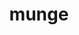 ---
title: "munge"
layout: cache
categories: [package, develop]
meta: {"compilers": ["gcc@=11.4.0", "gcc@=7.3.1", "gcc@=7.5.0", "gcc@=9.4.0", "oneapi@=2024.2.1"], "num_specs": 33, "num_specs_by_stack": {"aws-isc": 3, "aws-isc-aarch64": 3, "e4s": 6, "e4s-neoverse-v2": 6, "e4s-neoverse_v1": 2, "e4s-oneapi": 6, "e4s-power": 1, "radiuss": 6, "root": 33, "tutorial": 6}, "oss": ["amzn2", "ubuntu18.04", "ubuntu20.04", "ubuntu22.04"], "platforms": ["linux"], "stacks": ["aws-isc", "aws-isc-aarch64", "e4s", "e4s-neoverse-v2", "e4s-neoverse_v1", "e4s-oneapi", "e4s-power", "radiuss", "root", "tutorial"], "targets": ["aarch64", "neoverse_v1", "neoverse_v2", "ppc64le", "x86_64_v3"], "versions": ["0.5.15"]}
spec_details: [{"compiler": "gcc@=7.3.1", "hash": "446ntl4woppkzhnm7jpubsal3yv35apo", "os": "amzn2", "platform": "linux", "size": "-", "stacks": ["aws-isc-aarch64", "root"], "tarball": "https://binaries.spack.io/develop/build_cache/linux-amzn2-aarch64/gcc-7.3.1/munge-0.5.15/linux-amzn2-aarch64-gcc-7.3.1-munge-0.5.15-446ntl4woppkzhnm7jpubsal3yv35apo.spack", "target": "aarch64", "variants": ["build_system=autotools", "localstatedir=PREFIX/var"], "versions": ["0.5.15"]}, {"compiler": "gcc@=7.3.1", "hash": "cxcaggl4vlf2vestrh67xg634k5py3vb", "os": "amzn2", "platform": "linux", "size": "-", "stacks": ["aws-isc-aarch64", "root"], "tarball": "https://binaries.spack.io/develop/build_cache/linux-amzn2-aarch64/gcc-7.3.1/munge-0.5.15/linux-amzn2-aarch64-gcc-7.3.1-munge-0.5.15-cxcaggl4vlf2vestrh67xg634k5py3vb.spack", "target": "aarch64", "variants": ["build_system=autotools", "localstatedir=PREFIX/var"], "versions": ["0.5.15"]}, {"compiler": "gcc@=7.3.1", "hash": "jwlriimdw7dq2sroe5bxsi3557zfmlrx", "os": "amzn2", "platform": "linux", "size": "-", "stacks": ["aws-isc-aarch64", "root"], "tarball": "https://binaries.spack.io/develop/build_cache/linux-amzn2-aarch64/gcc-7.3.1/munge-0.5.15/linux-amzn2-aarch64-gcc-7.3.1-munge-0.5.15-jwlriimdw7dq2sroe5bxsi3557zfmlrx.spack", "target": "aarch64", "variants": ["build_system=autotools", "localstatedir=PREFIX/var"], "versions": ["0.5.15"]}, {"compiler": "gcc@=7.3.1", "hash": "6ntgdqupy7g37ldhgvu26t2qs7ao2boq", "os": "amzn2", "platform": "linux", "size": "-", "stacks": ["aws-isc", "root"], "tarball": "https://binaries.spack.io/develop/build_cache/linux-amzn2-x86_64_v3/gcc-7.3.1/munge-0.5.15/linux-amzn2-x86_64_v3-gcc-7.3.1-munge-0.5.15-6ntgdqupy7g37ldhgvu26t2qs7ao2boq.spack", "target": "x86_64_v3", "variants": ["build_system=autotools", "localstatedir=PREFIX/var"], "versions": ["0.5.15"]}, {"compiler": "gcc@=7.3.1", "hash": "7d54uskyrrbe2xppdidp4uwbaptxykbe", "os": "amzn2", "platform": "linux", "size": "-", "stacks": ["aws-isc", "root"], "tarball": "https://binaries.spack.io/develop/build_cache/linux-amzn2-x86_64_v3/gcc-7.3.1/munge-0.5.15/linux-amzn2-x86_64_v3-gcc-7.3.1-munge-0.5.15-7d54uskyrrbe2xppdidp4uwbaptxykbe.spack", "target": "x86_64_v3", "variants": ["build_system=autotools", "localstatedir=PREFIX/var"], "versions": ["0.5.15"]}, {"compiler": "gcc@=7.3.1", "hash": "elydlxbpk6hu3shfpjhalhgvkbexrga2", "os": "amzn2", "platform": "linux", "size": "-", "stacks": ["aws-isc", "root"], "tarball": "https://binaries.spack.io/develop/build_cache/linux-amzn2-x86_64_v3/gcc-7.3.1/munge-0.5.15/linux-amzn2-x86_64_v3-gcc-7.3.1-munge-0.5.15-elydlxbpk6hu3shfpjhalhgvkbexrga2.spack", "target": "x86_64_v3", "variants": ["build_system=autotools", "localstatedir=PREFIX/var"], "versions": ["0.5.15"]}, {"compiler": "gcc@=7.5.0", "hash": "kixrcqmjgtjromzumjjhlp3njqezzdmg", "os": "ubuntu18.04", "platform": "linux", "size": "-", "stacks": ["radiuss", "root"], "tarball": "https://binaries.spack.io/develop/build_cache/linux-ubuntu18.04-x86_64_v3/gcc-7.5.0/munge-0.5.15/linux-ubuntu18.04-x86_64_v3-gcc-7.5.0-munge-0.5.15-kixrcqmjgtjromzumjjhlp3njqezzdmg.spack", "target": "x86_64_v3", "variants": ["build_system=autotools", "localstatedir=PREFIX/var"], "versions": ["0.5.15"]}, {"compiler": "gcc@=7.5.0", "hash": "bgobn7sma4iprloerbgafdzttlgmcf3a", "os": "ubuntu18.04", "platform": "linux", "size": "-", "stacks": ["radiuss", "root"], "tarball": "https://binaries.spack.io/develop/build_cache/linux-ubuntu18.04-x86_64_v3/gcc-7.5.0/munge-0.5.15/linux-ubuntu18.04-x86_64_v3-gcc-7.5.0-munge-0.5.15-bgobn7sma4iprloerbgafdzttlgmcf3a.spack", "target": "x86_64_v3", "variants": ["build_system=autotools", "localstatedir=PREFIX/var"], "versions": ["0.5.15"]}, {"compiler": "gcc@=7.5.0", "hash": "5r4j5rkkj35l5klfq6cgmmpveqqffk5n", "os": "ubuntu18.04", "platform": "linux", "size": "-", "stacks": ["radiuss", "root"], "tarball": "https://binaries.spack.io/develop/build_cache/linux-ubuntu18.04-x86_64_v3/gcc-7.5.0/munge-0.5.15/linux-ubuntu18.04-x86_64_v3-gcc-7.5.0-munge-0.5.15-5r4j5rkkj35l5klfq6cgmmpveqqffk5n.spack", "target": "x86_64_v3", "variants": ["build_system=autotools", "localstatedir=PREFIX/var"], "versions": ["0.5.15"]}, {"compiler": "gcc@=7.5.0", "hash": "wujy2jvo6tr7km2capg7yutdhhicclpm", "os": "ubuntu18.04", "platform": "linux", "size": "-", "stacks": ["radiuss", "root"], "tarball": "https://binaries.spack.io/develop/build_cache/linux-ubuntu18.04-x86_64_v3/gcc-7.5.0/munge-0.5.15/linux-ubuntu18.04-x86_64_v3-gcc-7.5.0-munge-0.5.15-wujy2jvo6tr7km2capg7yutdhhicclpm.spack", "target": "x86_64_v3", "variants": ["build_system=autotools", "localstatedir=PREFIX/var"], "versions": ["0.5.15"]}, {"compiler": "gcc@=7.5.0", "hash": "ova7vxcqj65rhblg4orn4ihxaej7x53f", "os": "ubuntu18.04", "platform": "linux", "size": "-", "stacks": ["radiuss", "root"], "tarball": "https://binaries.spack.io/develop/build_cache/linux-ubuntu18.04-x86_64_v3/gcc-7.5.0/munge-0.5.15/linux-ubuntu18.04-x86_64_v3-gcc-7.5.0-munge-0.5.15-ova7vxcqj65rhblg4orn4ihxaej7x53f.spack", "target": "x86_64_v3", "variants": ["build_system=autotools", "localstatedir=PREFIX/var"], "versions": ["0.5.15"]}, {"compiler": "gcc@=7.5.0", "hash": "dwx2aa2xdykriaqlk55mas2pp4ronn3e", "os": "ubuntu18.04", "platform": "linux", "size": "-", "stacks": ["radiuss", "root"], "tarball": "https://binaries.spack.io/develop/build_cache/linux-ubuntu18.04-x86_64_v3/gcc-7.5.0/munge-0.5.15/linux-ubuntu18.04-x86_64_v3-gcc-7.5.0-munge-0.5.15-dwx2aa2xdykriaqlk55mas2pp4ronn3e.spack", "target": "x86_64_v3", "variants": ["build_system=autotools", "localstatedir=PREFIX/var"], "versions": ["0.5.15"]}, {"compiler": "gcc@=9.4.0", "hash": "jpcpqpozetv56hhtvsvonhlqcxdd3wm6", "os": "ubuntu20.04", "platform": "linux", "size": "-", "stacks": ["e4s-power", "root"], "tarball": "https://binaries.spack.io/develop/build_cache/linux-ubuntu20.04-ppc64le/gcc-9.4.0/munge-0.5.15/linux-ubuntu20.04-ppc64le-gcc-9.4.0-munge-0.5.15-jpcpqpozetv56hhtvsvonhlqcxdd3wm6.spack", "target": "ppc64le", "variants": ["build_system=autotools", "localstatedir=PREFIX/var"], "versions": ["0.5.15"]}, {"compiler": "gcc@=11.4.0", "hash": "5i5oadxuv5uea4tcmdx3vc76ydlgidcn", "os": "ubuntu22.04", "platform": "linux", "size": "-", "stacks": ["e4s-neoverse_v1", "root"], "tarball": "https://binaries.spack.io/develop/build_cache/linux-ubuntu22.04-neoverse_v1/gcc-11.4.0/munge-0.5.15/linux-ubuntu22.04-neoverse_v1-gcc-11.4.0-munge-0.5.15-5i5oadxuv5uea4tcmdx3vc76ydlgidcn.spack", "target": "neoverse_v1", "variants": ["build_system=autotools", "localstatedir=PREFIX/var"], "versions": ["0.5.15"]}, {"compiler": "gcc@=11.4.0", "hash": "atoz6w4oppkwdnp4l54xcjwfwsqhs73q", "os": "ubuntu22.04", "platform": "linux", "size": "-", "stacks": ["e4s-neoverse_v1", "root"], "tarball": "https://binaries.spack.io/develop/build_cache/linux-ubuntu22.04-neoverse_v1/gcc-11.4.0/munge-0.5.15/linux-ubuntu22.04-neoverse_v1-gcc-11.4.0-munge-0.5.15-atoz6w4oppkwdnp4l54xcjwfwsqhs73q.spack", "target": "neoverse_v1", "variants": ["build_system=autotools", "localstatedir=PREFIX/var"], "versions": ["0.5.15"]}, {"compiler": "gcc@=11.4.0", "hash": "yjsyy3jsyb6o5e2575xukonn5gjyik75", "os": "ubuntu22.04", "platform": "linux", "size": "-", "stacks": ["e4s-neoverse-v2", "root"], "tarball": "https://binaries.spack.io/develop/build_cache/linux-ubuntu22.04-neoverse_v2/gcc-11.4.0/munge-0.5.15/linux-ubuntu22.04-neoverse_v2-gcc-11.4.0-munge-0.5.15-yjsyy3jsyb6o5e2575xukonn5gjyik75.spack", "target": "neoverse_v2", "variants": ["build_system=autotools", "localstatedir=PREFIX/var"], "versions": ["0.5.15"]}, {"compiler": "gcc@=11.4.0", "hash": "3dk5po64x53bosdm6z4wgxzh3bzuqeoq", "os": "ubuntu22.04", "platform": "linux", "size": "-", "stacks": ["e4s-neoverse-v2", "root"], "tarball": "https://binaries.spack.io/develop/build_cache/linux-ubuntu22.04-neoverse_v2/gcc-11.4.0/munge-0.5.15/linux-ubuntu22.04-neoverse_v2-gcc-11.4.0-munge-0.5.15-3dk5po64x53bosdm6z4wgxzh3bzuqeoq.spack", "target": "neoverse_v2", "variants": ["build_system=autotools", "localstatedir=PREFIX/var"], "versions": ["0.5.15"]}, {"compiler": "gcc@=11.4.0", "hash": "2dogukjydi6t4nr637mxywg5f2vagtay", "os": "ubuntu22.04", "platform": "linux", "size": "-", "stacks": ["e4s-neoverse-v2", "root"], "tarball": "https://binaries.spack.io/develop/build_cache/linux-ubuntu22.04-neoverse_v2/gcc-11.4.0/munge-0.5.15/linux-ubuntu22.04-neoverse_v2-gcc-11.4.0-munge-0.5.15-2dogukjydi6t4nr637mxywg5f2vagtay.spack", "target": "neoverse_v2", "variants": ["build_system=autotools", "localstatedir=PREFIX/var"], "versions": ["0.5.15"]}, {"compiler": "gcc@=11.4.0", "hash": "bgxgpgu6d7nykxxzk6tjj7fkj6z5rzzi", "os": "ubuntu22.04", "platform": "linux", "size": "-", "stacks": ["e4s-neoverse-v2", "root"], "tarball": "https://binaries.spack.io/develop/build_cache/linux-ubuntu22.04-neoverse_v2/gcc-11.4.0/munge-0.5.15/linux-ubuntu22.04-neoverse_v2-gcc-11.4.0-munge-0.5.15-bgxgpgu6d7nykxxzk6tjj7fkj6z5rzzi.spack", "target": "neoverse_v2", "variants": ["build_system=autotools", "localstatedir=PREFIX/var"], "versions": ["0.5.15"]}, {"compiler": "gcc@=11.4.0", "hash": "duvpssleyheqlijbqhjbp2mpp75owemd", "os": "ubuntu22.04", "platform": "linux", "size": "-", "stacks": ["e4s-neoverse-v2", "root"], "tarball": "https://binaries.spack.io/develop/build_cache/linux-ubuntu22.04-neoverse_v2/gcc-11.4.0/munge-0.5.15/linux-ubuntu22.04-neoverse_v2-gcc-11.4.0-munge-0.5.15-duvpssleyheqlijbqhjbp2mpp75owemd.spack", "target": "neoverse_v2", "variants": ["build_system=autotools", "localstatedir=PREFIX/var"], "versions": ["0.5.15"]}, {"compiler": "gcc@=11.4.0", "hash": "gedyn4xccq3vy5usvzpv4i6y2yuvltty", "os": "ubuntu22.04", "platform": "linux", "size": "-", "stacks": ["e4s-neoverse-v2", "root"], "tarball": "https://binaries.spack.io/develop/build_cache/linux-ubuntu22.04-neoverse_v2/gcc-11.4.0/munge-0.5.15/linux-ubuntu22.04-neoverse_v2-gcc-11.4.0-munge-0.5.15-gedyn4xccq3vy5usvzpv4i6y2yuvltty.spack", "target": "neoverse_v2", "variants": ["build_system=autotools", "localstatedir=PREFIX/var"], "versions": ["0.5.15"]}, {"compiler": "gcc@=11.4.0", "hash": "g6abgohb7adsosxaldwu4haugbhi7ycd", "os": "ubuntu22.04", "platform": "linux", "size": "-", "stacks": ["e4s", "root", "tutorial"], "tarball": "https://binaries.spack.io/develop/build_cache/linux-ubuntu22.04-x86_64_v3/gcc-11.4.0/munge-0.5.15/linux-ubuntu22.04-x86_64_v3-gcc-11.4.0-munge-0.5.15-g6abgohb7adsosxaldwu4haugbhi7ycd.spack", "target": "x86_64_v3", "variants": ["build_system=autotools", "localstatedir=PREFIX/var"], "versions": ["0.5.15"]}, {"compiler": "gcc@=11.4.0", "hash": "k2he4bqi37ewm5oeonuzt2bvjvajyobg", "os": "ubuntu22.04", "platform": "linux", "size": "-", "stacks": ["e4s", "root", "tutorial"], "tarball": "https://binaries.spack.io/develop/build_cache/linux-ubuntu22.04-x86_64_v3/gcc-11.4.0/munge-0.5.15/linux-ubuntu22.04-x86_64_v3-gcc-11.4.0-munge-0.5.15-k2he4bqi37ewm5oeonuzt2bvjvajyobg.spack", "target": "x86_64_v3", "variants": ["build_system=autotools", "localstatedir=PREFIX/var"], "versions": ["0.5.15"]}, {"compiler": "gcc@=11.4.0", "hash": "e6fqerifx2xbfhdmxzlz7w5cposkpwi4", "os": "ubuntu22.04", "platform": "linux", "size": "-", "stacks": ["e4s", "root", "tutorial"], "tarball": "https://binaries.spack.io/develop/build_cache/linux-ubuntu22.04-x86_64_v3/gcc-11.4.0/munge-0.5.15/linux-ubuntu22.04-x86_64_v3-gcc-11.4.0-munge-0.5.15-e6fqerifx2xbfhdmxzlz7w5cposkpwi4.spack", "target": "x86_64_v3", "variants": ["build_system=autotools", "localstatedir=PREFIX/var"], "versions": ["0.5.15"]}, {"compiler": "gcc@=11.4.0", "hash": "og32nkeqok4vfuaqcb4ruqjj6fqldg2r", "os": "ubuntu22.04", "platform": "linux", "size": "-", "stacks": ["e4s", "root", "tutorial"], "tarball": "https://binaries.spack.io/develop/build_cache/linux-ubuntu22.04-x86_64_v3/gcc-11.4.0/munge-0.5.15/linux-ubuntu22.04-x86_64_v3-gcc-11.4.0-munge-0.5.15-og32nkeqok4vfuaqcb4ruqjj6fqldg2r.spack", "target": "x86_64_v3", "variants": ["build_system=autotools", "localstatedir=PREFIX/var"], "versions": ["0.5.15"]}, {"compiler": "gcc@=11.4.0", "hash": "b3hdway7ockyispgjb5garivorfm4jqh", "os": "ubuntu22.04", "platform": "linux", "size": "-", "stacks": ["e4s", "root", "tutorial"], "tarball": "https://binaries.spack.io/develop/build_cache/linux-ubuntu22.04-x86_64_v3/gcc-11.4.0/munge-0.5.15/linux-ubuntu22.04-x86_64_v3-gcc-11.4.0-munge-0.5.15-b3hdway7ockyispgjb5garivorfm4jqh.spack", "target": "x86_64_v3", "variants": ["build_system=autotools", "localstatedir=PREFIX/var"], "versions": ["0.5.15"]}, {"compiler": "gcc@=11.4.0", "hash": "ksm32yi7smeqmjswek7sd7coybdhcbry", "os": "ubuntu22.04", "platform": "linux", "size": "-", "stacks": ["e4s", "root", "tutorial"], "tarball": "https://binaries.spack.io/develop/build_cache/linux-ubuntu22.04-x86_64_v3/gcc-11.4.0/munge-0.5.15/linux-ubuntu22.04-x86_64_v3-gcc-11.4.0-munge-0.5.15-ksm32yi7smeqmjswek7sd7coybdhcbry.spack", "target": "x86_64_v3", "variants": ["build_system=autotools", "localstatedir=PREFIX/var"], "versions": ["0.5.15"]}, {"compiler": "oneapi@=2024.2.1", "hash": "bacvvekvtbmu53hx52qu4f3s6ym6pqrw", "os": "ubuntu22.04", "platform": "linux", "size": "-", "stacks": ["e4s-oneapi", "root"], "tarball": "https://binaries.spack.io/develop/build_cache/linux-ubuntu22.04-x86_64_v3/oneapi-2024.2.1/munge-0.5.15/linux-ubuntu22.04-x86_64_v3-oneapi-2024.2.1-munge-0.5.15-bacvvekvtbmu53hx52qu4f3s6ym6pqrw.spack", "target": "x86_64_v3", "variants": ["build_system=autotools", "localstatedir=PREFIX/var"], "versions": ["0.5.15"]}, {"compiler": "oneapi@=2024.2.1", "hash": "7qfz64uchn262qazzv57yzppl7ohxyqi", "os": "ubuntu22.04", "platform": "linux", "size": "-", "stacks": ["e4s-oneapi", "root"], "tarball": "https://binaries.spack.io/develop/build_cache/linux-ubuntu22.04-x86_64_v3/oneapi-2024.2.1/munge-0.5.15/linux-ubuntu22.04-x86_64_v3-oneapi-2024.2.1-munge-0.5.15-7qfz64uchn262qazzv57yzppl7ohxyqi.spack", "target": "x86_64_v3", "variants": ["build_system=autotools", "localstatedir=PREFIX/var"], "versions": ["0.5.15"]}, {"compiler": "oneapi@=2024.2.1", "hash": "pwii5byv2e7qiyqegl7c4d7h6i5gtsjy", "os": "ubuntu22.04", "platform": "linux", "size": "-", "stacks": ["e4s-oneapi", "root"], "tarball": "https://binaries.spack.io/develop/build_cache/linux-ubuntu22.04-x86_64_v3/oneapi-2024.2.1/munge-0.5.15/linux-ubuntu22.04-x86_64_v3-oneapi-2024.2.1-munge-0.5.15-pwii5byv2e7qiyqegl7c4d7h6i5gtsjy.spack", "target": "x86_64_v3", "variants": ["build_system=autotools", "localstatedir=PREFIX/var"], "versions": ["0.5.15"]}, {"compiler": "oneapi@=2024.2.1", "hash": "hfh3dijs47hgpk5mtm4bglz42wtucx3v", "os": "ubuntu22.04", "platform": "linux", "size": "-", "stacks": ["e4s-oneapi", "root"], "tarball": "https://binaries.spack.io/develop/build_cache/linux-ubuntu22.04-x86_64_v3/oneapi-2024.2.1/munge-0.5.15/linux-ubuntu22.04-x86_64_v3-oneapi-2024.2.1-munge-0.5.15-hfh3dijs47hgpk5mtm4bglz42wtucx3v.spack", "target": "x86_64_v3", "variants": ["build_system=autotools", "localstatedir=PREFIX/var"], "versions": ["0.5.15"]}, {"compiler": "oneapi@=2024.2.1", "hash": "q5rf54f36fngdy3ht3kluwppqhjeifv4", "os": "ubuntu22.04", "platform": "linux", "size": "-", "stacks": ["e4s-oneapi", "root"], "tarball": "https://binaries.spack.io/develop/build_cache/linux-ubuntu22.04-x86_64_v3/oneapi-2024.2.1/munge-0.5.15/linux-ubuntu22.04-x86_64_v3-oneapi-2024.2.1-munge-0.5.15-q5rf54f36fngdy3ht3kluwppqhjeifv4.spack", "target": "x86_64_v3", "variants": ["build_system=autotools", "localstatedir=PREFIX/var"], "versions": ["0.5.15"]}, {"compiler": "oneapi@=2024.2.1", "hash": "gpt3odaerbo7owneuozgmnvu2tybuvun", "os": "ubuntu22.04", "platform": "linux", "size": "-", "stacks": ["e4s-oneapi", "root"], "tarball": "https://binaries.spack.io/develop/build_cache/linux-ubuntu22.04-x86_64_v3/oneapi-2024.2.1/munge-0.5.15/linux-ubuntu22.04-x86_64_v3-oneapi-2024.2.1-munge-0.5.15-gpt3odaerbo7owneuozgmnvu2tybuvun.spack", "target": "x86_64_v3", "variants": ["build_system=autotools", "localstatedir=PREFIX/var"], "versions": ["0.5.15"]}]
---